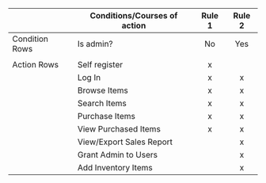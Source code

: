 | | Conditions/Courses of action | Rule 1 | Rule 2 |
|-| ---------- | :----: | :----: |
| Condition Rows | Is admin? | No | Yes | 
| |                           |   |   |
| Action Rows | Self register | x |   |
| | Log In                    | x | x |
| | Browse Items              | x | x |
| | Search Items              | x | x |
| | Purchase Items            | x | x |
| | View Purchased Items      | x | x |
| | View/Export Sales Report  |   | x |
| | Grant Admin to Users      |   | x |
| | Add Inventory Items       |   | x |
